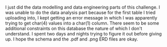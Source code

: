 I just did the data modelling and data engineering parts of this challenge.  I was unable to do the data analysis part because for the first table I tried uploading into,
I kept getting an error message in which I was apparently trying to get char(4) values into a char(1) column.  There seem to be some additional constraints on this database the nature of which I don't understand.  I spent two days and nights trying to figure it out before giving up.  I hope the schema and the .pdf and .png ERD files are okay.
